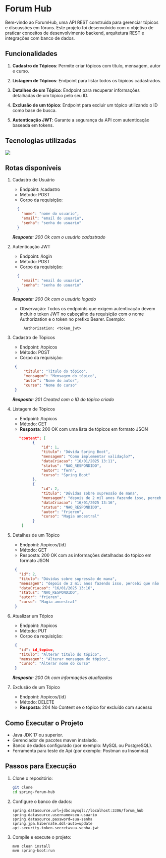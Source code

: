 # Forum Hub

Bem-vindo ao ForumHub, uma API REST construída para gerenciar tópicos e discussões em fóruns. Este projeto foi desenvolvido com o objetivo de praticar conceitos de desenvolvimento backend, arquitetura REST e integrações com banco de dados.

## Funcionalidades

1. **Cadastro de Tópicos**: Permite criar tópicos com título, mensagem, autor e curso.

2. **Listagem de Tópicos**: Endpoint para listar todos os tópicos cadastrados.

3. **Detalhes de um Tópico**: Endpoint para recuperar informações detalhadas de um tópico pelo seu ID.

4. **Exclusão de um tópico**: Endpoint para excluir um tópico utilizando o ID como base de busca.

5. **Autenticação JWT**: Garante a segurança da API com autenticação baseada em tokens.


## Tecnologias utilizadas

<p align="left">
  <a href="https://skillicons.dev">
    <img src="https://skillicons.dev/icons?i=java,spring,maven,postgresql&perline=9" />
  </a>
</p>

## Rotas disponíveis

1. Cadastro de Usuário
   - Endpoint: /cadastro
   - Método: POST
   - Corpo da requisição:
    ```json
      {
        "nome": "nome do usuario",
        "email": "email do usuario",
        "senha": "senha do usuario"
      }
    ```
   _**Resposta**: 200 Ok com o usuário cadastrado_


2. Autenticação JWT
   - Endpoint: /login
   - Método: POST
   - Corpo da requisição:
    ```json
      {
        "email": "email do usuario",
        "senha": "senha do usuario"
      }
    ```
   _**Resposta**: 200 Ok com o usuário logado_
    - Observação: Todos os endpoints que exigem autenticação devem incluir o token JWT no cabeçalho da requisição com o nome Authorization e o token no prefixo Bearer. Exemplo:
   ```
        Authorization: <token_jwt>
   ```


3. Cadastro de Tópicos
   - Endpoint: /topicos
   - Método: POST
   - Corpo da requisição:
   ```json
    {
        "titulo": "Título do tópico",
        "mensagem": "Mensagem do tópico",
        "autor": "Nome do autor",
        "curso": "Nome do curso"
    }
   ```
   _**Resposta**: 201 Created com o ID do tópico criado_


4. Listagem de Tópicos
   - Endpoint: /topicos
   - Método: GET
   - **Resposta**: 200 OK com uma lista de tópicos em formato JSON
   ```json
      "content": [
            {
                "id": 1,
                "titulo": "Dúvida Spring Boot",
                "mensagem": "Como implementar validação?",
                "dataCriacao": "16/01/2025 13:11",
                "status": "NAO_RESPONDIDO",
                "autor": "fern",
                "curso": "Spring Boot"
            },
            {
                "id": 2,
                "titulo": "Dúvidas sobre supressão de mana",
                "mensagem": "depois de 2 mil anos fazendo isso, percebi que não estou mais aguentando suprimir minha mana",
                "dataCriacao": "16/01/2025 13:16",
                "status": "NAO_RESPONDIDO",
                "autor": "frieren",
                "curso": "Magia ancestral"
            }
       ]
    ```


5. Detalhes de um Tópico
   - Endpoint: /topicos/{id}
   - Método: GET
   - Resposta: 200 OK com as informações detalhadas do tópico em formato JSON
   ```json
    {
      "id": 2,
      "titulo": "Dúvidas sobre supressão de mana",
      "mensagem": "depois de 2 mil anos fazendo isso, percebi que não estou mais aguentando suprimir minha mana",
      "dataCriacao": "16/01/2025 13:16",
      "status": "NAO_RESPONDIDO",
      "autor": "frieren",
      "curso": "Magia ancestral"
    }
    ```

6. Atualizar um Tópico
    - Endpoint: /topicos
    - Método: PUT
    - Corpo da requisição:
   ```json
    {
      "id": id_topico,
      "titulo": "Alterar título do tópico",
      "mensagem": "Alterar mensagem do tópico",
      "curso": "Alterar nome do curso"
    }
    ```
    _**Resposta**: 200 Ok com informações atualizadas_


7. Exclusão de um Tópico
   - Endpoint: /topicos/{id}
   - Método: DELETE
   - **Resposta**: 204 No Content se o tópico for excluído com sucesso

## Como Executar o Projeto
- Java JDK 17 ou superior.
- Gerenciador de pacotes maven instalado.
- Banco de dados configurado (por exemplo: MySQL ou PostgreSQL).
- Ferramenta para teste de Api (por exemplo: Postman ou Insomnia)

## Passos para Execução

1. Clone o repositório:
    ```bash
    git clone 
    cd spring-forum-hub
    ```
2. Configure o banco de dados:
    ```properties
    spring.datasource.url=jdbc:mysql://localhost:3306/forum_hub
    spring.datasource.username=seu-usuario
    spring.datasource.password=sua-senha
    spring.jpa.hibernate.ddl-auto=update
    api.security.token.secret=sua-senha-jwt
    ```
3. Compile e execute o projeto:
    ```bash
    mvn clean install
    mvn spring-boot:run
    ```
